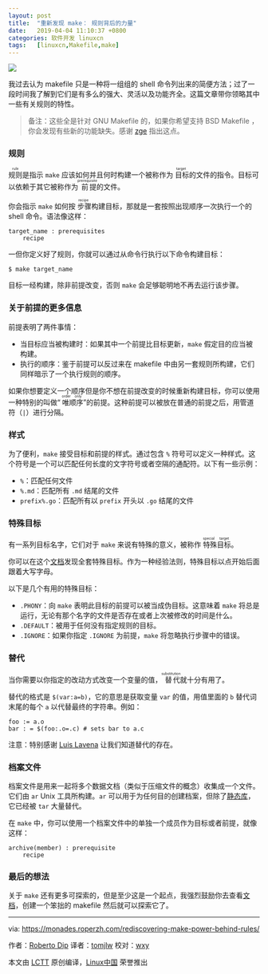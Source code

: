 ```yaml
---
layout: post
title:	"重新发现 make： 规则背后的力量"
date:	2019-04-04 11:10:37 +0800 
categories:	软件开发 linuxcn 
tags:	[linuxcn,Makefile,make]
---
```



![](/Asserts/Images//attachment/album/201904/04/111041feepqvwiqf6t6uh4.jpg)


我过去认为 makefile 只是一种将一组组的 shell 命令列出来的简便方法；过了一段时间我了解到它们是有多么的强大、灵活以及功能齐全。这篇文章带你领略其中一些有关规则的特性。



> 
> 备注：这些全是针对 GNU Makefile 的，如果你希望支持 BSD Makefile ，你会发现有些新的功能缺失。感谢 [zge](https://lobste.rs/u/zge) 指出这点。
> 
> 
> 


### 规则


<ruby> 规则 <rt>  rule </rt></ruby>是指示 `make` 应该如何并且何时构建一个被称作为<ruby> 目标 <rt>  target </rt></ruby>的文件的指令。目标可以依赖于其它被称作为<ruby> 前提 <rt>  prerequisite </rt></ruby>的文件。


你会指示 `make` 如何按<ruby> 步骤 <rt>  recipe </rt></ruby>构建目标，那就是一套按照出现顺序一次执行一个的 shell 命令。语法像这样：



```
target_name : prerequisites
    recipe
```

一但你定义好了规则，你就可以通过从命令行执行以下命令构建目标：



```
$ make target_name
```

目标一经构建，除非前提改变，否则 `make` 会足够聪明地不再去运行该步骤。


### 关于前提的更多信息


前提表明了两件事情：


* 当目标应当被构建时：如果其中一个前提比目标更新，`make` 假定目的应当被构建。
* 执行的顺序：鉴于前提可以反过来在 makefile 中由另一套规则所构建，它们同样暗示了一个执行规则的顺序。


如果你想要定义一个顺序但是你不想在前提改变的时候重新构建目标，你可以使用一种特别的叫做“<ruby> 唯顺序 <rt>  order only </rt></ruby>”的前提。这种前提可以被放在普通的前提之后，用管道符（`|`）进行分隔。


### 样式


为了便利，`make` 接受目标和前提的样式。通过包含 `%` 符号可以定义一种样式。这个符号是一个可以匹配任何长度的文字符号或者空隔的通配符。以下有一些示例：


* `%`：匹配任何文件
* `%.md`：匹配所有 `.md` 结尾的文件
* `prefix%.go`：匹配所有以 `prefix` 开头以 `.go` 结尾的文件


### 特殊目标


有一系列目标名字，它们对于 `make` 来说有特殊的意义，被称作<ruby> 特殊目标 <rt>  special target </rt></ruby>。


你可以在这个[文档](https://www.gnu.org/software/make/manual/make.html#Special-Targets)发现全套特殊目标。作为一种经验法则，特殊目标以点开始后面跟着大写字母。


以下是几个有用的特殊目标：


* `.PHONY`：向 `make` 表明此目标的前提可以被当成伪目标。这意味着 `make` 将总是运行，无论有那个名字的文件是否存在或者上次被修改的时间是什么。
* `.DEFAULT`：被用于任何没有指定规则的目标。
* `.IGNORE`：如果你指定 `.IGNORE` 为前提，`make` 将忽略执行步骤中的错误。


### 替代


当你需要以你指定的改动方式改变一个变量的值，<ruby> 替代 <rt>  substitution </rt></ruby>就十分有用了。


替代的格式是 `$(var:a=b)`，它的意思是获取变量 `var` 的值，用值里面的 `b` 替代词末尾的每个 `a` 以代替最终的字符串。例如：



```
foo := a.o
bar : = $(foo:.o=.c) # sets bar to a.c
```

注意：特别感谢 [Luis Lavena](https://twitter.com/luislavena/) 让我们知道替代的存在。


### 档案文件


档案文件是用来一起将多个数据文档（类似于压缩文件的概念）收集成一个文件。它们由 `ar` Unix 工具所构建。`ar` 可以用于为任何目的创建档案，但除了[静态库](http://tldp.org/HOWTO/Program-Library-HOWTO/static-libraries.html)，它已经被 `tar` 大量替代。


在 `make` 中，你可以使用一个档案文件中的单独一个成员作为目标或者前提，就像这样：



```
archive(member) : prerequisite 
    recipe
```

### 最后的想法


关于 `make` 还有更多可探索的，但是至少这是一个起点，我强烈鼓励你去查看[文档](https://www.gnu.org/software/make/manual/make.html)，创建一个笨拙的 makefile 然后就可以探索它了。




---


via: <https://monades.roperzh.com/rediscovering-make-power-behind-rules/>


作者：[Roberto Dip](https://monades.roperzh.com) 译者：[tomjlw](https://github.com/tomjlw) 校对：[wxy](https://github.com/wxy)


本文由 [LCTT](https://github.com/LCTT/TranslateProject) 原创编译，[Linux中国](https://linux.cn/) 荣誉推出
